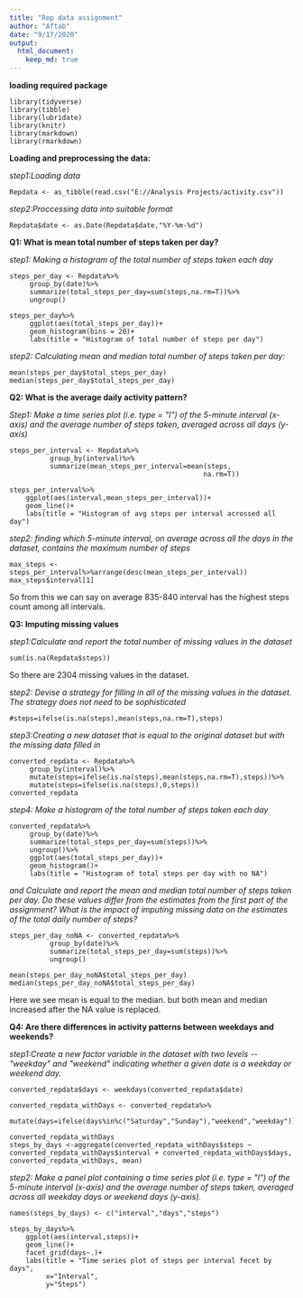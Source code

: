 ```yaml
---
title: "Rep data assignment"
author: "Aftab"
date: "9/17/2020"
output:
  html_document:
    keep_md: true
---
```

**loading required package**
```{r,results='hide'}
library(tidyverse)
library(tibble)
library(lubridate)
library(knitr)
library(markdown)
library(rmarkdown)
```

**Loading and preprocessing the data:**

*step1:Loading data*
```{r repData}
Repdata <- as_tibble(read.csv("E://Analysis Projects/activity.csv"))
```

*step2:Proccessing data into suitable format*
```{r}
Repdata$date <- as.Date(Repdata$date,"%Y-%m-%d")
```

**Q1: What is mean total number of steps taken per day?** 

*step1: Making a histogram of the total number of steps taken each day*
```{r,results='hide'}
steps_per_day <- Repdata%>%
     group_by(date)%>%
     summarize(total_steps_per_day=sum(steps,na.rm=T))%>%
     ungroup()
```

```{r}
steps_per_day%>%
     ggplot(aes(total_steps_per_day))+
     geom_histogram(bins = 20)+
     labs(title = "Histogram of total number of steps per day")

```

*step2: Calculating mean and median total number of steps taken per day:*
```{r}
mean(steps_per_day$total_steps_per_day)
median(steps_per_day$total_steps_per_day)
```

**Q2: What is the average daily activity pattern?**  

*Step1: Make a time series plot (i.e. type = "l") of the 5-minute interval (x-axis) and the average number of steps taken, averaged across all days (y-axis)*
```{r,results='hide'}
steps_per_interval <- Repdata%>%
          group_by(interval)%>%
          summarize(mean_steps_per_interval=mean(steps,
                                                na.rm=T))
```
```{r}
steps_per_interval%>%
    ggplot(aes(interval,mean_steps_per_interval))+
    geom_line()+
    labs(title = "Histogram of avg steps per interval acrossed all day")

```

*step2: finding which 5-minute interval, on average across all the days in the dataset, contains the maximum number of steps*
```{r}
max_steps <- steps_per_interval%>%arrange(desc(mean_steps_per_interval))
max_steps$interval[1]
```

So from this we can say on average 835-840 interval has the highest steps count among all intervals.

**Q3: Imputing missing values**

*step1:Calculate and report the total number of missing values in the dataset*
```{r}
sum(is.na(Repdata$steps))
```
So there are 2304 missing values in the dataset.

*step2: Devise a strategy for filling in all of the missing values in the dataset. The strategy does not need to be sophisticated*
```{r,results='hide'}
#steps=ifelse(is.na(steps),mean(steps,na.rm=T),steps)

```

*step3:Creating a new dataset that is equal to the original dataset but with the missing data filled in*
```{r}
converted_repdata <- Repdata%>%
     group_by(interval)%>%
     mutate(steps=ifelse(is.na(steps),mean(steps,na.rm=T),steps))%>%
     mutate(steps=ifelse(is.na(steps),0,steps))
converted_repdata
```

*step4: Make a histogram of the total number of steps taken each day*
```{r}
converted_repdata%>%
     group_by(date)%>%
     summarize(total_steps_per_day=sum(steps))%>%
     ungroup()%>%
     ggplot(aes(total_steps_per_day))+
     geom_histogram()+
     labs(title = "Histogram of total steps per day with no NA")
```

*and Calculate and report the mean and median total number of steps taken per day. Do these values differ from the estimates from the first part of the assignment? What is the impact of imputing missing data on the estimates of the total daily number of steps?*
```{r}
steps_per_day_noNA <- converted_repdata%>%
          group_by(date)%>%
          summarize(total_steps_per_day=sum(steps))%>%
          ungroup()
```

```{r}
mean(steps_per_day_noNA$total_steps_per_day)
median(steps_per_day_noNA$total_steps_per_day)
```
Here we see mean is equal to the median. but both mean and median increased after the NA value is replaced.

**Q4: Are there differences in activity patterns between weekdays and weekends?**

*step1:Create a new factor variable in the dataset with two levels -- "weekday" and "weekend" indicating whether a given date is a weekday or weekend day.*
```{r}
converted_repdata$days <- weekdays(converted_repdata$date)

converted_repdata_withDays <- converted_repdata%>%
        mutate(days=ifelse(days%in%c("Saturday","Sunday"),"weekend","weekday"))

converted_repdata_withDays
steps_by_days <-aggregate(converted_repdata_withDays$steps ~ converted_repdata_withDays$interval + converted_repdata_withDays$days, converted_repdata_withDays, mean)

```

*step2: Make a panel plot containing a time series plot (i.e. type = "l") of the 5-minute interval (x-axis) and the average number of steps taken, averaged across all weekday days or weekend days (y-axis).*

```{r}
names(steps_by_days) <- c("interval","days","steps")

steps_by_days%>%
    ggplot(aes(interval,steps))+
    geom_line()+
    facet_grid(days~.)+
    labs(title = "Time series plot of steps per interval fecet by days",
         x="Interval",
         y="Steps")

```

